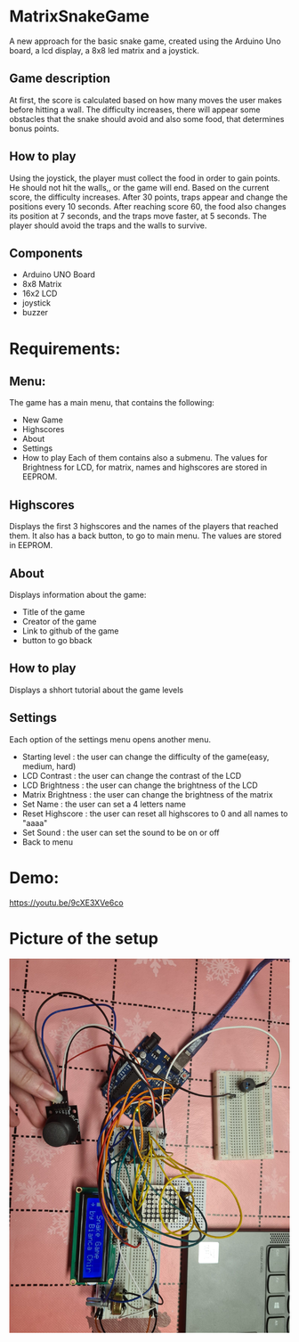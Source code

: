 # MatrixSnakeGame

A new approach for the basic snake game, created using the Arduino Uno board, a lcd display, a 8x8 led matrix and a joystick.

## Game description

At first, the score is calculated based on how many moves the user makes before hitting a wall. The difficulty increases, there will appear some obstacles that the snake should avoid and also some food, that determines bonus points.  

## How to play

Using the joystick, the player must collect the food in order to gain points. He should not hit the walls,, or the game will end. Based on the current score, the difficulty increases. After 30 points, traps appear and change the positions every 10 seconds. After reaching score 60, the food also changes its position at 7 seconds, and the traps move faster, at 5 seconds. The player should avoid the traps and the walls to survive.

## Components

- Arduino UNO Board
- 8x8 Matrix
- 16x2 LCD
- joystick
- buzzer

# Requirements:

## Menu:
The game has a main menu, that contains the following:
- New Game
- Highscores
- About
- Settings
- How to play
Each of them contains also a submenu.
The values for Brightness for LCD, for matrix, names and highscores are stored in EEPROM.

## Highscores
Displays the first 3 highscores and the names of the players that reached them. It also has a back button, to go to main menu. The values are stored in EEPROM.

## About
Displays information about the game:
- Title of the game
- Creator of the game
- Link to github of the game
- button to go bback

## How to play
Displays a shhort tutorial about the game levels

## Settings
Each option of the settings menu opens another menu.
- Starting level : the user can change the difficulty of the game(easy, medium, hard)
- LCD Contrast : the user can change the contrast of the LCD
- LCD Brightness : the user can change the brightness of the LCD
- Matrix Brightness : the user can change the brightness of the matrix
- Set Name : the user can set a 4 letters name
- Reset Highscore : the user can reset all highscores to 0 and all names to "aaaa"
- Set Sound : the user can set the sound to be on or off
- Back to menu 

# Demo:
https://youtu.be/9cXE3XVe6co

# Picture of the setup
![alt text](https://github.com/anabiancachiricu/MatrixSnakegame/blob/main/matrixSetup.jpeg)

